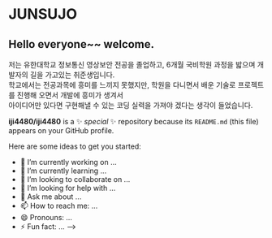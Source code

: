 # JUNSUJO
<!-- 구분선 -->
## Hello everyone~~ welcome.
저는 유한대학교 정보통신 영상보안 전공을 졸업하고, 6개월 국비학원 과정을 밟으며 개발자의 길을 가고있는 취준생입니다.<br>
학교에서는 전공과목에 흥미를 느끼지 못했지만, 학원을 다니면서 배운 기술로 프로젝트를 진행해 오면서 개발에 흥미가 생겨서<br>
아이디어만 있다면 구현해낼 수 있는 코딩 실력을 가져야 겠다는 생각이 들었습니다.




**iji4480/iji4480** is a ✨ _special_ ✨ repository because its `README.md` (this file) appears on your GitHub profile.

Here are some ideas to get you started:

- 🔭 I’m currently working on ...
- 🌱 I’m currently learning ...
- 👯 I’m looking to collaborate on ...
- 🤔 I’m looking for help with ...
- 💬 Ask me about ...
- 📫 How to reach me: ...
- 😄 Pronouns: ...
- ⚡ Fun fact: ...
-->
